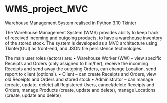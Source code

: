 # WMS_project_MVC
Warehouse Management System realised in Python 3.10 Tkinter

The Warehouse Management System (WMS) provides ability to keep track of received incoming and outgoing products, to have a warehouse inventory of the stored stock. 
The system is developed as a MVC architecture using Tkinter(GUI) as front-end, and JSON file persistence technologies.

The main user roles (actors) are:
•	Warehouse Worker (WW) – view specific Receipts and Orders (only assigned to him/her), receive the incoming Receipts and send away the outgoing Orders, can change Location, send report to client (optional).
•	Client – can create Receipts and Orders, view old Receipts and Orders and stored stock
•	Administrator – can manage (create, update, delete) all Registered Users, cancel/delete Receipts and Orders, manage Products (create, update and delete), manage Locations (create, update and delete)
